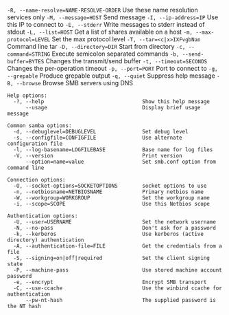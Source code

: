   `-R, --name-resolve=NAME-RESOLVE-ORDER`     Use these name resolution services only
  `-M, --message=HOST`                        Send message
  `-I, --ip-address=IP`                       Use this IP to connect to
  `-E, --stderr`                              Write messages to stderr instead of stdout
  `-L, --list=HOST`                           Get a list of shares available on a host
  `-m, --max-protocol=LEVEL`                  Set the max protocol level
  `-T, --tar=<c|x>IXFvgbNan`                  Command line tar
  `-D, --directory=DIR`                       Start from directory
  `-c, --command=STRING`                      Execute semicolon separated commands
  `-b, --send-buffer=BYTES`                   Changes the transmit/send buffer
  `-t, --timeout=SECONDS`                     Changes the per-operation timeout
  `-p, --port=PORT`                           Port to connect to
  `-g, --grepable`                            Produce grepable output
  `-q, --quiet`                               Suppress help message
  `-B, --browse`                              Browse SMB servers using DNS

```
Help options:
  -?, --help                                Show this help message
      --usage                               Display brief usage message

Common samba options:
  -d, --debuglevel=DEBUGLEVEL               Set debug level
  -s, --configfile=CONFIGFILE               Use alternate configuration file
  -l, --log-basename=LOGFILEBASE            Base name for log files
  -V, --version                             Print version
      --option=name=value                   Set smb.conf option from command line

Connection options:
  -O, --socket-options=SOCKETOPTIONS        socket options to use
  -n, --netbiosname=NETBIOSNAME             Primary netbios name
  -W, --workgroup=WORKGROUP                 Set the workgroup name
  -i, --scope=SCOPE                         Use this Netbios scope

Authentication options:
  -U, --user=USERNAME                       Set the network username
  -N, --no-pass                             Don't ask for a password
  -k, --kerberos                            Use kerberos (active directory) authentication
  -A, --authentication-file=FILE            Get the credentials from a file
  -S, --signing=on|off|required             Set the client signing state
  -P, --machine-pass                        Use stored machine account password
  -e, --encrypt                             Encrypt SMB transport
  -C, --use-ccache                          Use the winbind ccache for authentication
      --pw-nt-hash                          The supplied password is the NT hash
```